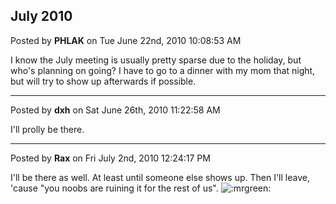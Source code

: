 ## July 2010
Posted by **PHLAK** on Tue June 22nd, 2010 10:08:53 AM

I know the July meeting is usually pretty sparse due to the holiday, but who's planning on going?  I have to go to a dinner with my mom that night, but will try to show up afterwards if possible.

--------------------------------------------------------------------------------

Posted by **dxh** on Sat June 26th, 2010 11:22:58 AM

I'll prolly be there.

--------------------------------------------------------------------------------

Posted by **Rax** on Fri July 2nd, 2010 12:24:17 PM

I'll be there as well. At least until someone else shows up. Then I'll leave, 'cause &quot;you noobs are ruining it for the rest of us&quot;.  <!-- s:mrgreen: --><img src="{SMILIES_PATH}/icon_mrgreen.gif" alt=":mrgreen:" title="Mr. Green" /><!-- s:mrgreen: -->
